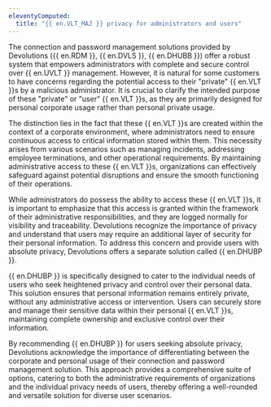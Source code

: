 ```yaml
---
eleventyComputed:
  title: "{{ en.VLT_MAJ }} privacy for administrators and users"
---
```

The connection and password management solutions provided by Devolutions ({{ en.RDM }}, {{ en.DVLS }}, {{ en.DHUBB }}) offer a robust system that empowers administrators with complete and secure control over {{ en.UVLT }} management. However, it is natural for some customers to have concerns regarding the potential access to their "private" {{ en.VLT }}s by a malicious administrator. It is crucial to clarify the intended purpose of these "private" or "user" {{ en.VLT }}s, as they are primarily designed for personal corporate usage rather than personal private usage.  

The distinction lies in the fact that these {{ en.VLT }}s are created within the context of a corporate environment, where administrators need to ensure continuous access to critical information stored within them. This necessity arises from various scenarios such as managing incidents, addressing employee terminations, and other operational requirements. By maintaining administrative access to these {{ en.VLT }}s, organizations can effectively safeguard against potential disruptions and ensure the smooth functioning of their operations.  

While administrators do possess the ability to access these {{ en.VLT }}s, it is important to emphasize that this access is granted within the framework of their administrative responsibilities, and they are logged normally for visibility and traceability. Devolutions recognize the importance of privacy and understand that users may require an additional layer of security for their personal information. To address this concern and provide users with absolute privacy, Devolutions offers a separate solution called {{ en.DHUBP }}.  

{{ en.DHUBP }} is specifically designed to cater to the individual needs of users who seek heightened privacy and control over their personal data. This solution ensures that personal information remains entirely private, without any administrative access or intervention. Users can securely store and manage their sensitive data within their personal {{ en.VLT }}s, maintaining complete ownership and exclusive control over their information.  

By recommending {{ en.DHUBP }} for users seeking absolute privacy, Devolutions acknowledge the importance of differentiating between the corporate and personal usage of their connection and password management solution. This approach provides a comprehensive suite of options, catering to both the administrative requirements of organizations and the individual privacy needs of users, thereby offering a well-rounded and versatile solution for diverse user scenarios.